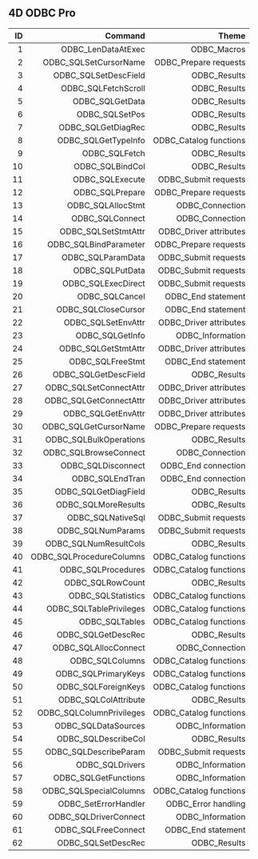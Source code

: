 4D ODBC Pro
---

|ID|Command|Theme|
|------------:|---------------:|-----:|
| 1 | ODBC_LenDataAtExec | ODBC_Macros
| 2 | ODBC_SQLSetCursorName | ODBC_Prepare requests
| 3 | ODBC_SQLSetDescField | ODBC_Results
| 4 | ODBC_SQLFetchScroll | ODBC_Results
| 5 | ODBC_SQLGetData | ODBC_Results
| 6 | ODBC_SQLSetPos | ODBC_Results
| 7 | ODBC_SQLGetDiagRec | ODBC_Results
| 8 | ODBC_SQLGetTypeInfo | ODBC_Catalog functions
| 9 | ODBC_SQLFetch | ODBC_Results
| 10 | ODBC_SQLBindCol | ODBC_Results
| 11 | ODBC_SQLExecute | ODBC_Submit requests
| 12 | ODBC_SQLPrepare | ODBC_Prepare requests
| 13 | ODBC_SQLAllocStmt | ODBC_Connection
| 14 | ODBC_SQLConnect | ODBC_Connection
| 15 | ODBC_SQLSetStmtAttr | ODBC_Driver attributes
| 16 | ODBC_SQLBindParameter | ODBC_Prepare requests
| 17 | ODBC_SQLParamData | ODBC_Submit requests
| 18 | ODBC_SQLPutData | ODBC_Submit requests
| 19 | ODBC_SQLExecDirect | ODBC_Submit requests
| 20 | ODBC_SQLCancel | ODBC_End statement
| 21 | ODBC_SQLCloseCursor | ODBC_End statement
| 22 | ODBC_SQLSetEnvAttr | ODBC_Driver attributes
| 23 | ODBC_SQLGetInfo | ODBC_Information
| 24 | ODBC_SQLGetStmtAttr | ODBC_Driver attributes
| 25 | ODBC_SQLFreeStmt | ODBC_End statement
| 26 | ODBC_SQLGetDescField | ODBC_Results
| 27 | ODBC_SQLSetConnectAttr | ODBC_Driver attributes
| 28 | ODBC_SQLGetConnectAttr | ODBC_Driver attributes
| 29 | ODBC_SQLGetEnvAttr | ODBC_Driver attributes
| 30 | ODBC_SQLGetCursorName | ODBC_Prepare requests
| 31 | ODBC_SQLBulkOperations | ODBC_Results
| 32 | ODBC_SQLBrowseConnect | ODBC_Connection
| 33 | ODBC_SQLDisconnect | ODBC_End connection
| 34 | ODBC_SQLEndTran | ODBC_End connection
| 35 | ODBC_SQLGetDiagField | ODBC_Results
| 36 | ODBC_SQLMoreResults | ODBC_Results
| 37 | ODBC_SQLNativeSql | ODBC_Submit requests
| 38 | ODBC_SQLNumParams | ODBC_Submit requests
| 39 | ODBC_SQLNumResultCols | ODBC_Results
| 40 | ODBC_SQLProcedureColumns | ODBC_Catalog functions
| 41 | ODBC_SQLProcedures | ODBC_Catalog functions
| 42 | ODBC_SQLRowCount | ODBC_Results
| 43 | ODBC_SQLStatistics | ODBC_Catalog functions
| 44 | ODBC_SQLTablePrivileges | ODBC_Catalog functions
| 45 | ODBC_SQLTables | ODBC_Catalog functions
| 46 | ODBC_SQLGetDescRec | ODBC_Results
| 47 | ODBC_SQLAllocConnect | ODBC_Connection
| 48 | ODBC_SQLColumns | ODBC_Catalog functions
| 49 | ODBC_SQLPrimaryKeys | ODBC_Catalog functions
| 50 | ODBC_SQLForeignKeys | ODBC_Catalog functions
| 51 | ODBC_SQLColAttribute | ODBC_Results
| 52 | ODBC_SQLColumnPrivileges | ODBC_Catalog functions
| 53 | ODBC_SQLDataSources | ODBC_Information
| 54 | ODBC_SQLDescribeCol | ODBC_Results
| 55 | ODBC_SQLDescribeParam | ODBC_Submit requests
| 56 | ODBC_SQLDrivers | ODBC_Information
| 57 | ODBC_SQLGetFunctions | ODBC_Information
| 58 | ODBC_SQLSpecialColumns | ODBC_Catalog functions
| 59 | ODBC_SetErrorHandler | ODBC_Error handling
| 60 | ODBC_SQLDriverConnect | ODBC_Information
| 61 | ODBC_SQLFreeConnect | ODBC_End statement
| 62 | ODBC_SQLSetDescRec | ODBC_Results

